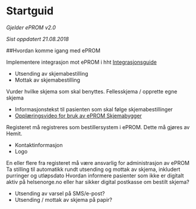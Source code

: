 # Startguid

*Gjelder ePROM v2.0*

*Sist oppdatert 21.08.2018*

##Hvordan komme igang med ePROM

Implementere integrasjon mot ePROM i hht [Integrasjonsguide](Integrasjonsguide)
-	Utsending av skjemabestilling
-	Mottak av skjemabestilling

Vurder hvilke skjema som skal benyttes. Fellesskjema / opprette egne skjema
-	Informasjonstekst til pasienten som skal følge skjemabestillinger
- [Opplæringsvideo for bruk av ePROM Skjemabygger](https://youtu.be/3vMOpnLnQ80)

Registeret må registreres som bestillersystem i ePROM. Dette må gjøres av Hemit.
-	Kontaktinformasjon
-	Logo

En eller flere fra registeret må være ansvarlig for administrasjon av ePROM
Ta stilling til automatikk rundt utsending og mottak av skjema, inkludert purringer og utløpsdato
Hvordan informere pasienter som ikke er digitalt aktiv på helsenorge.no eller har sikker digital postkasse om bestilt skjema?
-	Utsending av varsel på SMS/e-post?
-	Utsending / mottak av skjema på papir?
